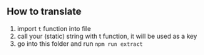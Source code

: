 ## How to translate

1. import `t` function into file
2. call your (static) string with t function, it will be used as a key
3. go into this folder and run `npm run extract`
